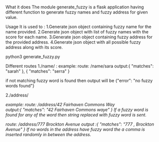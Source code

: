 What it does
The module generate_fuzzy is a flask application having different function to generate fuzzy names and fuzzy address for given value.

Usage
It is used to :
1.Generate json object containing fuzzy name for the name provided.
2.Generate json object with list of fuzzy names with the score for each name.
3.Generate json object containing fuzzy address for the provided address.
4.Generate json object with all possible fuzzy address along with its score.

python3 generate_fuzzy.py

Different routes
1./name/<name> : 
example:
route: /name/sara 
output:{ "matches": "sarah" },
       { "matches": "serra" }

if not matching fuzzy word is found then output will be {"error": "no fuzzy words found"}


2./address/<address>
example:
route: /address/42 Fairhaven Commons Way  
output:{ "matches": "42 Fairhaven Commons waye" }
If a fuzzy word is found for any of the word then string replaced with fuzzy word is sent.

route: /address/777 Brockton Avenue
output :{ "matches": "777 , Brockton Avenue" }
If no words in the address have fuzzy word the a comma is inserted randomly in between the address.

